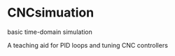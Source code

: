 # CNCsimuation
basic time-domain simulation

A teaching aid for PID loops and tuning CNC controllers
